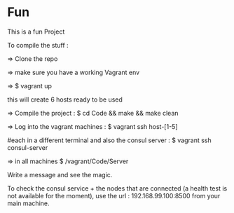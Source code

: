 # Fun
This is a fun Project



To compile the stuff :
  
  => Clone the repo
  
  => make sure you have a working Vagrant env
  
  => $ vagrant up 

this will create 6 hosts ready to be used
  
  => Compile the project : $ cd Code && make && make clean 
  
  => Log into the vagrant machines : $ vagrant ssh host-[1-5] 

#each in a different terminal and also the consul server : $ vagrant ssh consul-server

  => in all machines  $  /vagrant/Code/Server
  
  Write a message and see the magic.
 
 
 To check the consul service + the nodes that are connected (a health test is not available for the moment), use the url : 192.168.99.100:8500 from your main machine.
